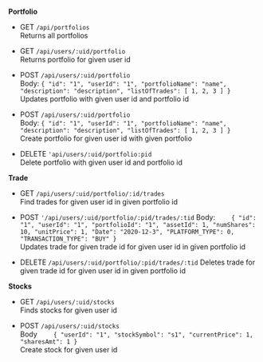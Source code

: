 
**Portfolio**

* GET `/api/portfolios`  
 Returns all portfolios

* GET `/api/users/:uid/portfolio`  
 Returns portfolio for given user id

* POST `/api/users/:uid/portfolio`  
	Body:     `{
        "id": "1",
        "userId": "1",
        "portfolioName": "name",
        "description": "description",
        "listOfTrades": [
            1,
            2,
            3
        ]
    }`  
Updates portfolio with given user id and portfolio id

* POST `/api/users/:uid/portfolio`   
	Body:     `{
        "id": "1",
        "userId": "1",
        "portfolioName": "name",
        "description": "description",
        "listOfTrades": [
            1,
            2,
            3
        ]
    }`   
 Create portfolio for given user id with given portfolio
 
 * DELETE `'api/users/:uid/portfolio:pid`   
  Delete portfolio with given user id and portfolio id
  
**Trade**

* GET `/api/users/:uid/portfolio/:id/trades`  
Find trades for given user id in given portfolio id

* POST `'/api/users/:uid/portfolio/:pid/trades/:tid`
Body: `    {
        "id": "1",
        "userId": "1",
        "portfolioId": "1",
        "assetId": 1,
        "numShares": 10,
        "unitPrice": 1,
        "Date": "2020-12-3",
        "PLATFORM_TYPE": 0,
        "TRANSACTION_TYPE": "BUY"
    }`  
  Updates trade for given trade id for given user id in given portfolio id
  
* DELETE `/api/users/:uid/portfolio/:pid/trades/:tid`
Deletes trade for given trade id for given user id in given portfolio id

**Stocks**

* GET `/api/users/:uid/stocks`  
Finds stocks for given user id

* POST `/api/users/:uid/stocks`  
Body `    {
        "userId": "1",
        "stockSymbol": "s1",
        "currentPrice": 1,
        "sharesAmt": 1
    }`  
Create stock for given user id

